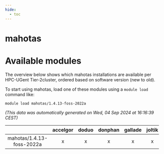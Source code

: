```yaml
---
hide:
  - toc
---
```


mahotas
=======

# Available modules


The overview below shows which mahotas installations are available per HPC-UGent Tier-2cluster, ordered based on software version (new to old).

To start using mahotas, load one of these modules using a `module load` command like:

```shell
module load mahotas/1.4.13-foss-2022a
```

*(This data was automatically generated on Wed, 04 Sep 2024 at 16:16:39 CEST)*  

| |accelgor|doduo|donphan|gallade|joltik|shinx|skitty|
| :---: | :---: | :---: | :---: | :---: | :---: | :---: | :---: |
|mahotas/1.4.13-foss-2022a|x|x|x|x|x|-|x|
